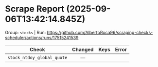 # Scrape Report (2025-09-06T13:42:14.845Z)

Group: `stocks`  |  Run: https://github.com/AlbertoRoca96/scraping-checks-scheduler/actions/runs/17515241539

| Check | Changed | Keys | Error |
|---|:---:|:--|:--|
| `stock_ntdoy_global_quote` | — |  |  |
